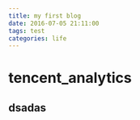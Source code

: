 ```yaml
---
title: my first blog
date: 2016-07-05 21:11:00
tags: test
categories: life
---
```


# tencent_analytics

## dsadas